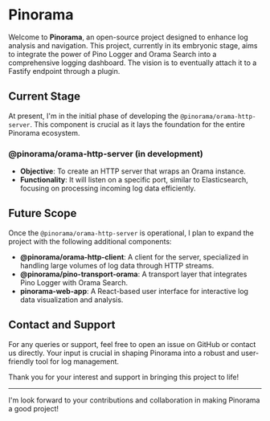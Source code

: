 # Pinorama

Welcome to **Pinorama**, an open-source project designed to enhance log analysis and navigation. This project, currently in its embryonic stage, aims to integrate the power of Pino Logger and Orama Search into a comprehensive logging dashboard. The vision is to eventually attach it to a Fastify endpoint through a plugin.

## Current Stage

At present, I'm in the initial phase of developing the `@pinorama/orama-http-server`. This component is crucial as it lays the foundation for the entire Pinorama ecosystem.

### @pinorama/orama-http-server (in development)

- **Objective**: To create an HTTP server that wraps an Orama instance.
- **Functionality**: It will listen on a specific port, similar to Elasticsearch, focusing on processing incoming log data efficiently.

## Future Scope

Once the `@pinorama/orama-http-server` is operational, I plan to expand the project with the following additional components:

- **@pinorama/orama-http-client**: A client for the server, specialized in handling large volumes of log data through HTTP streams.
- **@pinorama/pino-transport-orama**: A transport layer that integrates Pino Logger with Orama Search.
- **pinorama-web-app**: A React-based user interface for interactive log data visualization and analysis.

## Contact and Support

For any queries or support, feel free to open an issue on GitHub or contact us directly. Your input is crucial in shaping Pinorama into a robust and user-friendly tool for log management.

Thank you for your interest and support in bringing this project to life!

---

I'm look forward to your contributions and collaboration in making Pinorama a good project!
 
